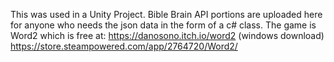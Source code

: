 This was used in a Unity Project. Bible Brain API portions are uploaded here for anyone who needs the json data in the form of a c# class.
The game is Word2 which is free at:
https://danosono.itch.io/word2 (windows download)
https://store.steampowered.com/app/2764720/Word2/
